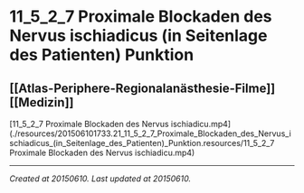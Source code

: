 # 11_5_2_7 Proximale Blockaden des Nervus ischiadicus (in Seitenlage des Patienten) Punktion
 [[Atlas-Periphere-Regionalanästhesie-Filme]] [[Medizin]] 
---



[11\_5\_2\_7 Proximale Blockaden des Nervus ischiadicu.mp4](./resources/201506101733.21_11_5_2_7_Proximale_Blockaden_des_Nervus_ischiadicus_(in_Seitenlage_des_Patienten)_Punktion.resources/11_5_2_7 Proximale Blockaden des Nervus ischiadicu.mp4)

---

_Created at 20150610._
_Last updated at 20150610._



